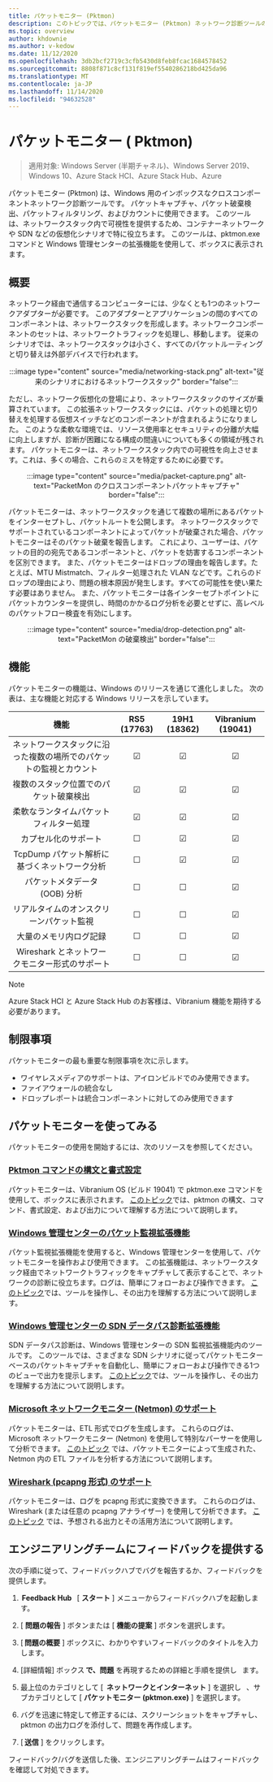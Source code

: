 ```yaml
---
title: パケットモニター (Pktmon)
description: このトピックでは、パケットモニター (Pktmon) ネットワーク診断ツールの概要について説明します。
ms.topic: overview
author: khdownie
ms.author: v-kedow
ms.date: 11/12/2020
ms.openlocfilehash: 3db2bcf2719c3cfb5430d8feb8fcac1684578452
ms.sourcegitcommit: 8808f871c8cf131f819ef5540286218bd425da96
ms.translationtype: MT
ms.contentlocale: ja-JP
ms.lasthandoff: 11/14/2020
ms.locfileid: "94632528"
---
```

# <a name="packet-monitor-pktmon"></a>パケットモニター \( Pktmon\)

>適用対象: Windows Server (半期チャネル)、Windows Server 2019、Windows 10、Azure Stack HCI、Azure Stack Hub、Azure

パケットモニター (Pktmon) は、Windows 用のインボックスなクロスコンポーネントネットワーク診断ツールです。 パケットキャプチャ、パケット破棄検出、パケットフィルタリング、およびカウントに使用できます。 このツールは、ネットワークスタック内で可視性を提供するため、コンテナーネットワークや SDN などの仮想化シナリオで特に役立ちます。 このツールは、pktmon.exe コマンドと Windows 管理センターの拡張機能を使用して、ボックスに表示されます。 

## <a name="overview"></a>概要

ネットワーク経由で通信するコンピューターには、少なくとも1つのネットワークアダプターが必要です。 このアダプターとアプリケーションの間のすべてのコンポーネントは、ネットワークスタックを形成します。ネットワークコンポーネントのセットは、ネットワークトラフィックを処理し、移動します。 従来のシナリオでは、ネットワークスタックは小さく、すべてのパケットルーティングと切り替えは外部デバイスで行われます。

<center>

:::image type="content" source="media/networking-stack.png" alt-text="従来のシナリオにおけるネットワークスタック" border="false":::

</center>

ただし、ネットワーク仮想化の登場により、ネットワークスタックのサイズが乗算されています。 この拡張ネットワークスタックには、パケットの処理と切り替えを処理する仮想スイッチなどのコンポーネントが含まれるようになりました。 このような柔軟な環境では、リソース使用率とセキュリティの分離が大幅に向上しますが、診断が困難になる構成の間違いについても多くの領域が残されます。 パケットモニターは、ネットワークスタック内での可視性を向上させます。これは、多くの場合、これらのミスを特定するために必要です。

<center>

:::image type="content" source="media/packet-capture.png" alt-text="PacketMon のクロスコンポーネントパケットキャプチャ" border="false":::

</center>

パケットモニターは、ネットワークスタックを通じて複数の場所にあるパケットをインターセプトし、パケットルートを公開します。 ネットワークスタックでサポートされているコンポーネントによってパケットが破棄された場合、パケットモニターはそのパケット破棄を報告します。 これにより、ユーザーは、パケットの目的の宛先であるコンポーネントと、パケットを妨害するコンポーネントを区別できます。 また、パケットモニターはドロップの理由を報告します。たとえば、MTU Mistmatch、フィルター処理された VLAN などです。これらのドロップの理由により、問題の根本原因が発生します。すべての可能性を使い果たす必要はありません。 また、パケットモニターは各インターセプトポイントにパケットカウンターを提供し、時間のかかるログ分析を必要とせずに、高レベルのパケットフロー検査を有効にします。

<center>

:::image type="content" source="media/drop-detection.png" alt-text="PacketMon の破棄検出" border="false":::

</center>

## <a name="functionality"></a>機能

パケットモニターの機能は、Windows のリリースを通じて進化しました。 次の表は、主な機能と対応する Windows リリースを示しています。

| 機能                                                                  | RS5 (17763) | 19H1 (18362) | Vibranium (19041) |
|:---------------------------------------------------------------------------:|:-----------:|:------------:|:-----------------:|
| ネットワークスタックに沿った複数の場所でのパケットの監視とカウント | &#x2611;    | &#x2611;     | &#x2611;          |
| 複数のスタック位置でのパケット破棄検出                          | &#x2611;    | &#x2611;     | &#x2611;          |
| 柔軟なランタイムパケットフィルター処理                                           | &#x2611;    | &#x2611;     | &#x2611;          |
| カプセル化のサポート                                                       | &#x2610;    | &#x2611;     | &#x2611;          |
| TcpDump パケット解析に基づくネットワーク分析                            | &#x2610;    | &#x2611;     | &#x2611;          |
| パケットメタデータ (OOB) 分析                                              | &#x2610;    | &#x2610;     | &#x2611;          |
| リアルタイムのオンスクリーンパケット監視                                       | &#x2610;    | &#x2610;     | &#x2611;          |
| 大量のメモリ内ログ記録                                               | &#x2610;    | &#x2610;     | &#x2611;          |
| Wireshark とネットワークモニター形式のサポート                                | &#x2610;    | &#x2610;     | &#x2611;          |

>[!NOTE]
>Azure Stack HCI と Azure Stack Hub のお客様は、Vibranium 機能を期待する必要があります。

## <a name="limitations"></a>制限事項

パケットモニターの最も重要な制限事項を次に示します。

- ワイヤレスメディアのサポートは、アイロンビルドでのみ使用できます。
- ファイアウォールの統合なし
- ドロップレポートは統合コンポーネントに対してのみ使用できます

## <a name="get-started-with-packet-monitor"></a>パケットモニターを使ってみる

パケットモニターの使用を開始するには、次のリソースを参照してください。

### <a name="pktmon-command-syntax-and-formatting"></a>[Pktmon コマンドの構文と書式設定](pktmon-syntax.md)

パケットモニターは、Vibranium OS (ビルド 19041) で pktmon.exe コマンドを使用して、ボックスに表示されます。 [このトピック](pktmon-syntax.md)では、pktmon の構文、コマンド、書式設定、および出力について理解する方法について説明します。

### <a name="packet-monitoring-extension-in-windows-admin-center"></a>[Windows 管理センターのパケット監視拡張機能](pktmon-wac-extension.md)

パケット監視拡張機能を使用すると、Windows 管理センターを使用して、パケットモニターを操作および使用できます。 この拡張機能は、ネットワークスタック経由でネットワークトラフィックをキャプチャして表示することで、ネットワークの診断に役立ちます。ログは、簡単にフォローおよび操作できます。 [このトピック](pktmon-wac-extension.md)では、ツールを操作し、その出力を理解する方法について説明します。

### <a name="sdn-data-path-diagnostics-extension-in-windows-admin-center"></a>[Windows 管理センターの SDN データパス診断拡張機能](pktmon-sdn-data-path-wac-extension.md)

SDN データパス診断は、Windows 管理センターの SDN 監視拡張機能内のツールです。 このツールでは、さまざまな SDN シナリオに従ってパケットモニターベースのパケットキャプチャを自動化し、簡単にフォローおよび操作できる1つのビューで出力を提示します。 [このトピック](pktmon-sdn-data-path-wac-extension.md)では、ツールを操作し、その出力を理解する方法について説明します。

### <a name="microsoft-network-monitor-netmon-support"></a>[Microsoft ネットワークモニター (Netmon) のサポート](pktmon-netmon-support.md)

パケットモニターは、ETL 形式でログを生成します。 これらのログは、Microsoft ネットワークモニター (Netmon) を使用して特別なパーサーを使用して分析できます。 [このトピック](pktmon-netmon-support.md) では、パケットモニターによって生成された、Netmon 内の ETL ファイルを分析する方法について説明します。

### <a name="wireshark-pcapng-format-support"></a>[Wireshark (pcapng 形式) のサポート](pktmon-pcapng-support.md)

パケットモニターは、ログを pcapng 形式に変換できます。 これらのログは、Wireshark (または任意の pcapng アナライザー) を使用して分析できます。 [このトピック](pktmon-pcapng-support.md) では、予想される出力とその活用方法について説明します。

## <a name="provide-feedback-to-engineering-team"></a>エンジニアリングチームにフィードバックを提供する

次の手順に従って、フィードバックハブでバグを報告するか、フィードバックを提供します。

1.  **Feedback Hub**   [ **スタート** ] メニューからフィードバックハブを起動します。

1. [ **問題の報告** ] ボタンまたは [ **機能の提案** ] ボタンを選択します。

1. [ **問題の概要** ] ボックスに、わかりやすいフィードバックのタイトルを入力   します。

1. [詳細情報] ボックス **で、問題** を再現するための詳細と手順を提供し   ます。

1. 最上位のカテゴリとして [  **ネットワークとインターネット** ] を選択し   、サブカテゴリとして [ **パケットモニター (pktmon.exe)** ] を選択します。

1. バグを迅速に特定して修正するには、スクリーンショットをキャプチャし、pktmon の出力ログを添付して、問題を再作成します。

1. [ **送信** ] をクリックします。

フィードバック/バグを送信した後、エンジニアリングチームはフィードバックを確認して対処できます。
